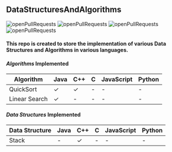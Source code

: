 ## DataStructuresAndAlgorithms

![openPullRequests](https://img.shields.io/github/issues-pr-raw/anjalbam/DataStructuresAndAlgorithms)
![openPullRequests](https://img.shields.io/github/issues-pr-closed-raw/anjalbam/DataStructuresAndAlgorithms)
![openPullRequests](https://img.shields.io/github/issues/anjalbam/DataStructuresAndAlgorithms)
![openPullRequests](https://img.shields.io/github/issues-closed/anjalbam/DataStructuresAndAlgorithms)

<h4>This repo is created to store the implementation of various Data Structures and Algorithms in various languages.</h4>

#### **_Algorithms_ Implemented**

| Algorithm     | Java    | C++     | C   | JavaScript | Python |
| ------------- | ------- | ------- | --- | ---------- | ------ |
| QuickSort     | &check; | &check; | -   | -          | -      |
| Linear Search | &check; | -       | -   | -          | -      |

#### **_Data Structures_ Implemented**

| Data Structure | Java | C++     | C   | JavaScript | Python |
| -------------- | ---- | ------- | --- | ---------- | ------ |
| Stack          | -    | &check; | -   | -          | -      |

